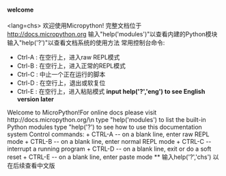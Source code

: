 #### welcome
<lang=chs>
欢迎使用Micropython! 完整文档位于 http://docs.micropython.org
输入"help('modules')"以查看内建的Python模块
输入"help('?')"以查看文档系统的使用方法
常用控制台命令:
+ Ctrl-A : 在空行上，进入raw REPL模式
+ Ctrl-B : 在空行上，进入正常的REPL模式
+ Ctrl-C : 中止一个正在运行的脚本
+ Ctrl-D : 在空行上，退出或软复位
+ Ctrl-E : 在空行上，进入粘贴模式
**input help('?','eng') to see English version later**
</lang>
<lang=dft>
Welcome to MicroPython!For online docs please visit http://docs.micropython.org/\n
type "help('modules') to list the built-in Python modules
type "help('?') to see how to use this documentation system 
Control commands:
+ CTRL-A        -- on a blank line, enter raw REPL mode
+ CTRL-B        -- on a blank line, enter normal REPL mode
+ CTRL-C        -- interrupt a running program
+ CTRL-D        -- on a blank line, exit or do a soft reset
+ CTRL-E        -- on a blank line, enter paste mode
** 输入help('?','chs') 以在后续查看中文版
</lang>

